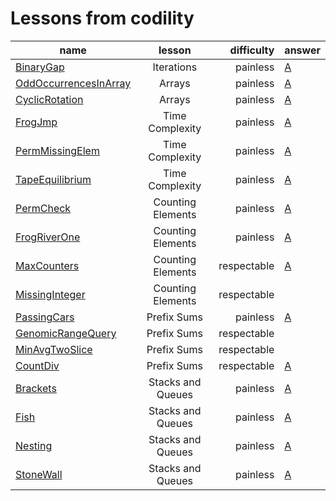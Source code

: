 # Lessons from codility
| name                                                         |      lesson       |  difficulty | answer                                                       |
| ------------------------------------------------------------ | :---------------: | ----------: | ------------------------------------------------------------ |
| [BinaryGap](https://app.codility.com/programmers/lessons/1-iterations/binary_gap/) |    Iterations     |    painless | [A](https://github.com/aisolab/codility_lessons/blob/master/Iterations/BinaryGap.py) |
| [OddOccurrencesInArray](https://app.codility.com/programmers/lessons/2-arrays/odd_occurrences_in_array/) |      Arrays       |    painless | [A](https://github.com/aisolab/codility_lessons/blob/master/Arrays/OddOccurrenceInArray.py) |
| [CyclicRotation](https://app.codility.com/programmers/lessons/2-arrays/cyclic_rotation/) |      Arrays       |    painless | [A](https://github.com/aisolab/codility_lessons/blob/master/Arrays/CyclicRotation.py) |
| [FrogJmp](https://app.codility.com/programmers/lessons/3-time_complexity/frog_jmp/) |  Time Complexity  |    painless | [A](https://github.com/aisolab/codility_lessons/blob/master/Time_Complexity/FrogJmp.py) |
| [PermMissingElem](https://app.codility.com/programmers/lessons/3-time_complexity/perm_missing_elem/) |  Time Complexity  |    painless | [A](https://github.com/aisolab/codility_lessons/blob/master/Time_Complexity/PermMissingElem.py) |
| [TapeEquilibrium](https://app.codility.com/programmers/lessons/3-time_complexity/tape_equilibrium/) |  Time Complexity  |    painless | [A](https://github.com/aisolab/codility_lessons/blob/master/Time_Complexity/TapeEquilibrium.py) |
| [PermCheck](https://app.codility.com/programmers/lessons/4-counting_elements/perm_check/) | Counting Elements |    painless | [A](https://github.com/aisolab/codility_lessons/blob/master/Counting_Elements/PermCheck.py)                                                            |
| [FrogRiverOne](https://app.codility.com/programmers/lessons/4-counting_elements/frog_river_one/) | Counting Elements |    painless | [A](https://github.com/aisolab/codility_lessons/blob/master/Counting_Elements/FrogRiverOne.py)                                                            |
| [MaxCounters](https://app.codility.com/programmers/lessons/4-counting_elements/max_counters/) | Counting Elements | respectable | [A](https://github.com/aisolab/codility_lessons/blob/master/Counting_Elements/MaxCounters.py)                                                            |
| [MissingInteger](https://app.codility.com/programmers/lessons/4-counting_elements/missing_integer/) |  Counting Elements  | respectable |                                                              |
| [PassingCars](https://app.codility.com/programmers/lessons/5-prefix_sums/passing_cars/) | Prefix Sums | painless | [A](https://github.com/aisolab/codility_lessons/blob/master/Prefix_Sums/PassingCars.py) |
| [GenomicRangeQuery](https://app.codility.com/programmers/lessons/5-prefix_sums/genomic_range_query/) | Prefix Sums | respectable | |
| [MinAvgTwoSlice](https://app.codility.com/programmers/lessons/5-prefix_sums/min_avg_two_slice/) | Prefix Sums | respectable | |
| [CountDiv](https://app.codility.com/programmers/lessons/5-prefix_sums/count_div/) | Prefix Sums | respectable | [A](https://github.com/aisolab/codility_lessons/blob/master/Prefix_Sums/CountDiv.py) |
| [Brackets](https://app.codility.com/programmers/lessons/7-stacks_and_queues/brackets/) | Stacks and Queues | painless | [A](https://github.com/aisolab/codility_lessons/blob/master/Stacks_and_Queues/Brackets.py) |
| [Fish](https://app.codility.com/programmers/lessons/7-stacks_and_queues/fish/) | Stacks and Queues | painless | [A](https://github.com/aisolab/codility_lessons/blob/master/Stacks_and_Queues/Fish.py) |
| [Nesting](https://app.codility.com/programmers/lessons/7-stacks_and_queues/nesting/) | Stacks and Queues | painless | [A](https://github.com/aisolab/codility_lessons/blob/master/Stacks_and_Queues/Nesting.py) |
| [StoneWall](https://app.codility.com/programmers/lessons/7-stacks_and_queues/stone_wall/) | Stacks and Queues | painless | [A](https://github.com/aisolab/codility_lessons/blob/master/Stacks_and_Queues/StoneWall.py) |

